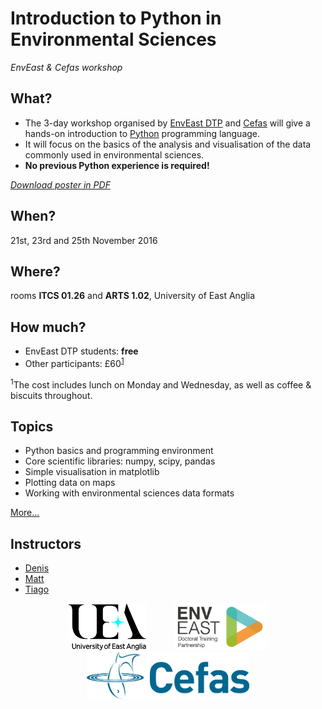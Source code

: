 # Introduction to Python in Environmental Sciences
*EnvEast & Cefas workshop*

## What?
* The 3-day workshop organised by [EnvEast DTP](http://www.enveast.ac.uk/) and [Cefas](http://www.cefas.co.uk/) will give a hands-on introduction to [Python](http://www.python.org/) programming language.
* It will focus on the basics of the analysis and visualisation of the data commonly used in environmental sciences.
* **No previous Python experience is required!**

*[Download poster in PDF](poster/poster.pdf)*

## When?
21st, 23rd and 25th November 2016

## Where?
rooms **ITCS 01.26** and **ARTS 1.02**, University of East Anglia

## How much?
* EnvEast DTP students: **free**
* Other participants: £60<sup>[1](#foot1)</sup>

<a name="foot1"><sup>1</sup></a>The cost includes lunch on Monday and Wednesday, as well as coffee & biscuits throughout.

## Topics
* Python basics and programming environment
* Core scientific libraries: numpy, scipy, pandas
* Simple visualisation in matplotlib
* Plotting data on maps
* Working with environmental sciences data formats

[More...](programme.md)

## Instructors
* [Denis](mailto:d.sergeev@uea.ac.uk)
* [Matt](mailto:m.bone@uea.ac.uk)
* [Tiago](mailto:tiago.silva@cefas.co.uk)

<center>
<a href="http://www.uea.ac.uk"><img src="poster/uealogo.png" title="University of East Anglia" style="height:75px;" hspace="20"></a>
<a href="http://www.enveast.ac.uk"><img src="poster/enveast_logo.png" title="EnvEast DTP" style="height:75px;" hspace="20"></a>
<a href="http://www.cefas.co.uk"><img src="poster/cefas_logo.png" title="Cefas" style="height:75px;" hspace="20"></a>
</center>
